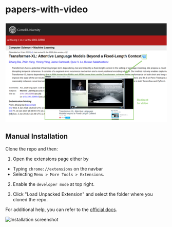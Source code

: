# papers-with-video

![](/images/screenshot.png)

## Manual Installation
Clone the repo and then:
1. Open the extensions page either by 
  - Typing `chrome://extensions` on the navbar
  - Selecting `Menu > More Tools > Extensions`.
  
2. Enable the `developer mode` at top right.

3. Click "Load Unpacked Extension" and select the folder where you cloned the repo.

For additional help, you can refer to the [official docs](https://developer.chrome.com/extensions/getstarted#unpacked).


![Installation screenshot](https://cloud.githubusercontent.com/assets/6765956/23824934/6104b958-064e-11e7-9834-9ec025b068c2.png)

